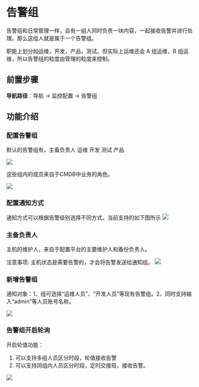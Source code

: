 # 告警组

告警组和日常管理一样，会有一组人同时负责一块内容，一起接收告警并进行处理。那么这组人就是属于一个告警组。

职能上划分如运维，开发，产品，测试。但实际上运维还会 A 组运维，B 组运维，所以告警组的粒度由管理的粒度来控制。

## 前置步骤

**导航路径**：导航  →  监控配置  →  告警组

## 功能介绍


###  配置告警组

默认的告警组有，主备负责人 运维 开发 测试 产品

![](media/16614979670884.jpg)


这些组内的成员来自于CMDB中业务的角色。

![](media/16614979752127.jpg)


###  配置通知方式

通知方式可以根据告警级别选择不同方式，当前支持的如下图所示
![](media/16614979890776.jpg)



###  主备负责人

主机的维护人，来自于配置平台的主要维护人和备份负责人。

注意事项: 主机状态是需要告警的，才会将告警发送给通知组。
![](media/16614980123793.jpg)



### 新增告警组

通知对象：1、组可选择“运维人员”、“开发人员”等现有告警组。2、同时支持输入“admin”等人员账号名称。

![](media/16614980526700.jpg)



### 告警组开启轮询

开启轮值功能：

1. 可以支持多组人员区分时段，轮值接收告警
2. 可以支持同组内人员区分时段，定时交接班，接收告警。

![](media/16614980709331.jpg)







